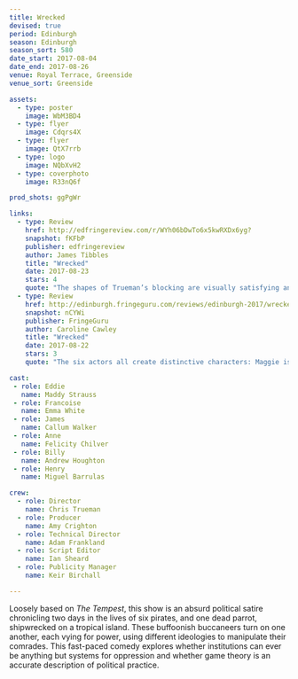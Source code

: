 ```yaml
---
title: Wrecked
devised: true
period: Edinburgh
season: Edinburgh
season_sort: 580
date_start: 2017-08-04
date_end: 2017-08-26
venue: Royal Terrace, Greenside
venue_sort: Greenside

assets:
  - type: poster
    image: WbM3BD4
  - type: flyer
    image: Cdqrs4X
  - type: flyer
    image: QtX7rrb
  - type: logo
    image: NQbXvH2
  - type: coverphoto
    image: R33nQ6f

prod_shots: ggPgWr

links:
  - type: Review
    href: http://edfringereview.com/r/WYh06bDwTo6x5kwRXDx6yg?
    snapshot: fKFbP
    publisher: edfringereview
    author: James Tibbles 
    title: "Wrecked"
    date: 2017-08-23
    stars: 4
    quote: "The shapes of Trueman’s blocking are visually satisfying and he clearly played to each actor’s strengths when devising their characters and comic tropes. Every single member of the cast is also completely committed to their character and attentive to their physical characterisation."
  - type: Review
    href: http://edinburgh.fringeguru.com/reviews/edinburgh-2017/wrecked
    snapshot: nCYWi
    publisher: FringeGuru
    author: Caroline Cawley 
    title: "Wrecked"
    date: 2017-08-22
    stars: 3
    quote: "The six actors all create distinctive characters: Maggie is very serious, Billy is earnest, and Francois is Machiavellian. These different approaches could have been jarring, but instead they highlight the qualities of their characters and it meshes together nicely. However, one thing that all of them have in common is that they are all caricatures of swashbuckling pirates, and are all hopelessly incompetent at leading."

cast:
 - role: Eddie
   name: Maddy Strauss
 - role: Francoise
   name: Emma White
 - role: James
   name: Callum Walker
 - role: Anne
   name: Felicity Chilver
 - role: Billy
   name: Andrew Houghton
 - role: Henry
   name: Miguel Barrulas

crew:
  - role: Director
    name: Chris Trueman
  - role: Producer
    name: Amy Crighton
  - role: Technical Director
    name: Adam Frankland
  - role: Script Editor
    name: Ian Sheard
  - role: Publicity Manager
    name: Keir Birchall

---
```


 Loosely based on *The Tempest*, this show is an absurd political satire chronicling two days in the lives of six pirates, and one dead parrot, shipwrecked on a tropical island. These buffoonish buccaneers turn on one another, each vying for power, using different ideologies to manipulate their comrades. This fast-paced comedy explores whether institutions can ever be anything but systems for oppression and whether game theory is an accurate description of political practice.
